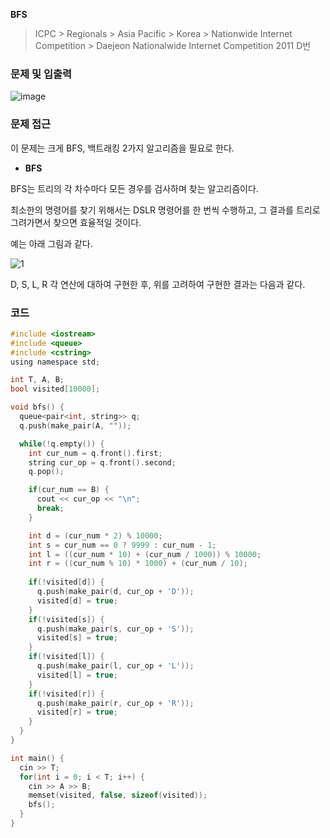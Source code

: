 **BFS**

>  ICPC > Regionals > Asia Pacific > Korea > Nationwide Internet Competition > Daejeon Nationalwide Internet Competition 2011 D번



### 문제 및 입출력

![image](https://user-images.githubusercontent.com/56579239/192792381-a26b4386-901c-4d66-8ae6-81bd3350c1dc.png)



### 문제 접근

이 문제는 크게 BFS, 백트래킹 2가지 알고리즘을 필요로 한다.

- **BFS**

BFS는 트리의 각 차수마다 모든 경우를 검사하며 찾는 알고리즘이다.

최소한의 명령어를 찾기 위해서는
DSLR 명령어를 한 번씩 수행하고, 그 결과를 트리로 그려가면서 찾으면 효율적일 것이다.

예는 아래 그림과 같다.

![1](https://user-images.githubusercontent.com/56579239/192801208-c8044714-0b6c-4ef3-b404-46bec7b3917c.png)

D, S, L, R 각 연산에 대하여 구현한 후,
위를 고려하여 구현한 결과는 다음과 같다.

### 코드

```c
#include <iostream>
#include <queue>
#include <cstring>
using namespace std;

int T, A, B;
bool visited[10000];

void bfs() {
  queue<pair<int, string>> q;
  q.push(make_pair(A, ""));

  while(!q.empty()) {
    int cur_num = q.front().first;
    string cur_op = q.front().second;
    q.pop();

    if(cur_num == B) {
      cout << cur_op << "\n";
      break;
    }

    int d = (cur_num * 2) % 10000;
    int s = cur_num == 0 ? 9999 : cur_num - 1;
    int l = ((cur_num * 10) + (cur_num / 1000)) % 10000;
    int r = ((cur_num % 10) * 1000) + (cur_num / 10);
    
    if(!visited[d]) {
      q.push(make_pair(d, cur_op + 'D'));
      visited[d] = true;
    }
    if(!visited[s]) {
      q.push(make_pair(s, cur_op + 'S'));
      visited[s] = true;
    }
    if(!visited[l]) {
      q.push(make_pair(l, cur_op + 'L'));
      visited[l] = true;
    }
    if(!visited[r]) {
      q.push(make_pair(r, cur_op + 'R'));
      visited[r] = true;
    }
  }
}

int main() {
  cin >> T;
  for(int i = 0; i < T; i++) {
    cin >> A >> B;
    memset(visited, false, sizeof(visited));
    bfs();
  }
}
```

